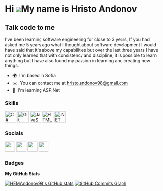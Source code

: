 Hi ![](https://user-images.githubusercontent.com/18350557/176309783-0785949b-9127-417c-8b55-ab5a4333674e.gif)My name is Hristo Andonov
======================================================================================================================================
Talk code to me
---------------
I've been learning software engineering for close to 3 years, If you had asked me 5 years ago what I thought about software development I would have said that it's above my capabilities but over the last three years I have not only learned that with consistency and discipline, it is possible to learn anything but I have also found my passion in learning and creating new things.  
* 🌍  I'm based in Sofia 
* ✉️  You can contact me at [hristo.andonov98@gmail.com](mailto:hristo.andonov98@gmail.com) 
* 🧠  I'm learning ASP.Net

### Skills  

<p align="left"> <a href="https://docs.microsoft.com/en-us/dotnet/csharp/" target="_blank" rel="noreferrer"><img src="https://raw.githubusercontent.com/danielcranney/readme-generator/main/public/icons/skills/csharp-colored.svg" width="36" height="36" alt="C#" /></a> <a href="https://git-scm.com/" target="_blank" rel="noreferrer"><img src="https://raw.githubusercontent.com/danielcranney/readme-generator/main/public/icons/skills/git-colored.svg" width="36" height="36" alt="Git" /></a> <a href="https://developer.mozilla.org/en-US/docs/Web/JavaScript" target="_blank" rel="noreferrer"><img src="https://raw.githubusercontent.com/danielcranney/readme-generator/main/public/icons/skills/javascript-colored.svg" width="36" height="36" alt="JavaScript" /></a> <a href="https://developer.mozilla.org/en-US/docs/Glossary/HTML5" target="_blank" rel="noreferrer"><img src="https://raw.githubusercontent.com/danielcranney/readme-generator/main/public/icons/skills/html5-colored.svg" width="36" height="36" alt="HTML5" /></a> <a href="https://dotnet.microsoft.com/en-us/" target="_blank" rel="noreferrer"><img src="https://raw.githubusercontent.com/danielcranney/readme-generator/main/public/icons/skills/dot-net-colored.svg" width="36" height="36" alt=".NET" /></a> </p> 

### Socials

<p align="left"> <a href="https://www.facebook.com/HristoAndonov123/" target="_blank" rel="noreferrer"><img src="https://raw.githubusercontent.com/danielcranney/readme-generator/main/public/icons/socials/facebook.svg" width="32" height="32" /></a> <a href="https://www.github.com/HEMAndonov98" target="_blank" rel="noreferrer"><img src="https://raw.githubusercontent.com/danielcranney/readme-generator/main/public/icons/socials/github-dark.svg" width="32" height="32" /></a> <a href="http://www.instagram.com/nottherealhristo/" target="_blank" rel="noreferrer"><img src="https://raw.githubusercontent.com/danielcranney/readme-generator/main/public/icons/socials/instagram.svg" width="32" height="32" /></a> <a href="https://www.linkedin.com/in/hristo-e-andonov/" target="_blank" rel="noreferrer"><img src="https://raw.githubusercontent.com/danielcranney/readme-generator/main/public/icons/socials/linkedin.svg" width="32" height="32" /></a></p>

### Badges


<b>My GitHub Stats</b>

<a href="http://www.github.com/HEMAndonov98"><img src="https://github-readme-stats.vercel.app/api?username=HEMAndonov98&show_icons=true&hide=&count_private=true&title_color=facc15&text_color=facc15&icon_color=ffffff&bg_color=0f172a&hide_border=true&show_icons=true" alt="HEMAndonov98's GitHub stats" /></a>
<a href="http://www.github.com/HEMAndonov98"><img src="https://github-readme-activity-graph.cyclic.app/graph?username=HEMAndonov98&bg_color=0f172a&color=facc15&line=ffffff&point=facc15&area_color=0f172a&area=true&hide_border=true&custom_title=GitHub%20Commits%20Graph" alt="GitHub Commits Graph" /></a>
